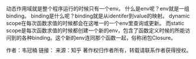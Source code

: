 动态作用域就是整个程序运行的时候只有一个env。
什么是env呢？env就是一组binding。
binding是什么呢？binding就是从identifer到value的映射。
dynamic scope在每次函数求值的时候都会在这唯一的一个env里查询或更新。
而static scope是每次函数求值的时候都创建一个新的env，包含了函数定义时候的所能访问到的各种binding。这个新的env连同那个函数一起，俗称闭包Closure。

作者：韦冠楠
链接：
来源：知乎
著作权归作者所有，转载请联系作者获得授权。